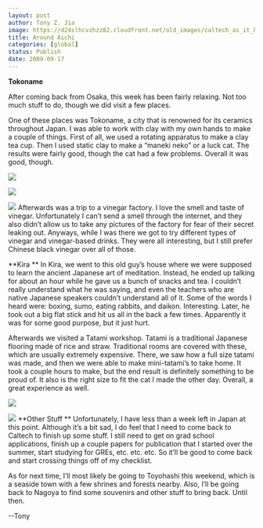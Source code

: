 ```yaml
---
layout: post
author: Tony Z. Jia
image: https://d24slhcvzhzz82.cloudfront.net/old_images/caltech_as_it_happens/6a0105349b8251970b0120a5cf74cf970c.jpg
title: Around Aichi
categories: [global]
status: Publish
date: 2009-09-17
---
```


**Tokoname**

After coming back from Osaka, this week has been fairly relaxing. Not too much stuff to do, though we did visit a few places.

One of these places was Tokoname, a city that is renowned for its ceramics throughout Japan. I was able to work with clay with my own hands to make a couple of things. First of all, we used a rotating apparatus to make a clay tea cup. Then I used static clay to make a “maneki neko” or a luck cat. The results were fairly good, though the cat had a few problems. Overall it was good, though.


![](https://d24slhcvzhzz82.cloudfront.net/old_images/caltech_as_it_happens/6a0105349b8251970b0120a5cf75fa970c.jpg)

![](https://d24slhcvzhzz82.cloudfront.net/old_images/caltech_as_it_happens/6a0105349b8251970b0120a578e782970b.jpg)

![](https://d24slhcvzhzz82.cloudfront.net/old_images/caltech_as_it_happens/6a0105349b8251970b0120a578e7c5970b.jpg)
Afterwards was a trip to a vinegar factory. I love the smell and taste of vinegar. Unfortunately I can’t send a smell through the internet, and they also didn’t allow us to take any pictures of the factory for fear of their secret leaking out. Anyways, while I was there we got to try different types of vinegar and vinegar-based drinks. They were all interesting, but I still prefer Chinese black vinegar over all of those. 

**Kira
**
In Kira, we went to this old guy’s house where we were supposed to learn the ancient Japanese art of meditation. Instead, he ended up talking for about an hour while he gave us a bunch of snacks and tea. I couldn’t really understand what he was saying, and even the teachers who are native Japanese speakers couldn’t understand all of it. Some of the words I heard were: boxing, sumo, eating rabbits, and daikon. Interesting. Later, he took out a big flat stick and hit us all in the back a few times. Apparently it was for some good purpose, but it just hurt. 

Afterwards we visited a Tatami workshop. Tatami is a traditional Japanese flooring made of rice and straw. Traditional rooms are covered with these, which are usually extremely expensive. There, we saw how a full size tatami was made, and then we were able to make mini-tatami’s to take home. It took a couple hours to make, but the end result is definitely something to be proud of. It also is the right size to fit the cat I made the other day. Overall, a great experience as well.


![](https://d24slhcvzhzz82.cloudfront.net/old_images/caltech_as_it_happens/6a0105349b8251970b0120a578e904970b.jpg)

![](https://d24slhcvzhzz82.cloudfront.net/old_images/caltech_as_it_happens/6a0105349b8251970b0120a578eaa7970b.jpg)
**Other Stuff
**
Unfortunately, I have less than a week left in Japan at this point. Although it’s a bit sad, I do feel that I need to come back to Caltech to finish up some stuff. I still need to get on grad school applications, finish up a couple papers for publication that I started over the summer, start studying for GREs, etc. etc. etc. So it’ll be good to come back and start crossing things off of my checklist.

As for next time, I’ll most likely be going to Toyohashi this weekend, which is a seaside town with a few shrines and forests nearby. Also, I’ll be going back to Nagoya to find some souvenirs and other stuff to bring back. Until then.

--Tony

